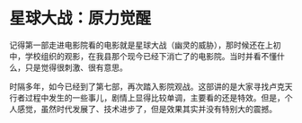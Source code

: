 # 星球大战：原力觉醒

记得第一部走进电影院看的电影就是星球大战（幽灵的威胁），那时候还在上初中，学校组织的观影，在我县那个现今已经下消亡了的电影院。当时并看不懂什么，只是觉得很刺激、很有意思。

时隔多年，如今已经到了第七部，再次踏入影院观战。这部讲的是大家寻找卢克天行者过程中发生的一些事儿，剧情上显得比较单调，主要看的还是特效。但是，个人感觉，虽然时代发展了、技术进步了，但是效果其实并没有特别大的震撼。
